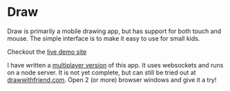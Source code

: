 # Draw #

Draw is primarily a mobile drawing app, but has support for both touch and mouse. The simple interface is to make it easy to use for small kids.

Checkout the [live demo site](http://rednosemonkey.com/draw)

I have written a [multiplayer version](https://github.com/rednosemonkey/Multi-person-drawing-app) of this app. It uses websockets and runs on a node server. It is not yet complete, but can still be tried out at [drawwithfriend.com](http://www.drawwithfriend.com/). Open 2 (or more) browser windows and give it a try!
